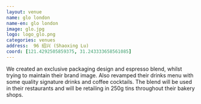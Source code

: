 ```yaml
---
layout: venue
name: glo london
name-en: glo london
image: glo.jpg
logo: logo_glo.png
categories: venues
address:  96 绍兴 (Shaoxing Lu)
coord: [121.4292505859375, 31.243333658561085]
---
```


We created an exclusive packaging design and espresso blend, whilst trying to maintain their brand image. Also revamped their drinks menu with some quality signature drinks and coffee cocktails. The blend will be used in their restaurants and will be retailing in 250g tins throughout their bakery shops. 